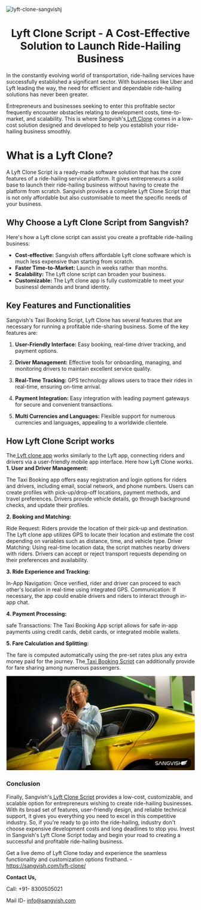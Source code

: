 ![lyft-clone-sangvishj](https://github.com/sangvishtechnologies/lyft-clone/assets/161323540/11fe3e8b-c444-4843-8b8f-508c847b1c59)


<h1 align="center">Lyft Clone Script - A Cost-Effective Solution to Launch Ride-Hailing Business</h1>

In the constantly evolving world of transportation, ride-hailing services have successfully established a significant sector. With businesses like Uber and Lyft leading the way, the need for efficient and dependable ride-hailing solutions has never been greater. 

Entrepreneurs and businesses seeking to enter this profitable sector frequently encounter obstacles relating to development costs, time-to-market, and scalability. This is where Sangvish's[ Lyft Clone](https://sangvish.com/lyft-clone/) comes in a low-cost solution designed and developed to help you establish your ride-hailing business smoothly. 

# What is a Lyft Clone?
A Lyft Clone Script is a ready-made software solution that has the core features of a ride-hailing service platform. It gives entrepreneurs a solid base to launch their ride-hailing business without having to create the platform from scratch. Sangvish provides a complete Lyft Clone Script that is not only affordable but also customisable to meet the specific needs of your business.
## Why Choose a Lyft Clone Script from Sangvish?
Here's how a Lyft clone script can assist you create a profitable ride-hailing business: 
* **Cost-effective:** Sangvish offers affordable Lyft clone software which is much less expensive than starting from scratch.
* **Faster Time-to-Market:** Launch in weeks rather than months. 
* **Scalability:** The Lyft clone script can broaden your business.
* **Customizable:** The Lyft clone app is fully customizable to meet your businessl demands and brand identity.
## Key Features and Functionalities
Sangvish's Taxi Booking Script, Lyft Clone has several features that are necessary for running a profitable ride-sharing business. Some of the key features are: 
1. **User-Friendly Interface:** Easy booking, real-time driver tracking, and payment options. 

2. **Driver Management:** Effective tools for onboarding, managing, and monitoring drivers to maintain excellent service quality. 

3. **Real-Time Tracking:** GPS technology allows users to trace their rides in real-time, ensuring on-time arrival.

4. **Payment Integration:** Easy integration with leading payment gateways for secure and convenient transactions. 

5. **Multi Currencies and Languages:** Flexible support for numerous currencies and languages, appealing to a worldwide clientele.
## How Lyft Clone Script works
The[ Lyft clone app](https://sangvish.com/lyft-clone/) works similarly to the Lyft app, connecting riders and drivers via a user-friendly mobile app interface. Here how Lyft Clone works.
**1. User and Driver Management:**

The Taxi Booking app offers easy registration and login options for riders and drivers, including email, social network, and phone numbers. 
Users can create profiles with pick-up/drop-off locations, payment methods, and travel preferences. Drivers provide vehicle details, go through background checks, and update their profiles.

**2. Booking and Matching:**

Ride Request: Riders provide the location of their pick-up and destination. The Lyft clone app utilizes GPS to locate their location and estimate the cost depending on variables such as distance, time, and vehicle type.
Driver Matching: Using real-time location data, the script matches nearby drivers with riders. Drivers can accept or reject transport requests depending on their preferences and availability.

**3. Ride Experience and Tracking:**

In-App Navigation: Once verified, rider and driver can proceed to each other's location in real-time using integrated GPS.
Communication: If necessary, the app could enable drivers and riders to interact through in-app chat.

**4. Payment Processing:**

safe Transactions: The Taxi Booking App script allows for safe in-app payments using credit cards, debit cards, or integrated mobile wallets.

**5. Fare Calculation and Splitting:** 

The fare is computed automatically using the pre-set rates plus any extra money paid for the journey. The[ Taxi Booking Script](https://sangvish.com/lyft-clone/) can additionally provide for fare sharing among numerous passengers.

<div class="Box-sc-g0xbh4-0 iIZCet"><img alt=“lyftclone.png" src="https://github.com/sangvishtechnologies/lyft-clone/blob/main/lyft-clone-app.png" data-hpc="true" class="Box-sc-g0xbh4-0 kzRgrI"></div> 

### Conclusion
Finally, Sangvish's[ Lyft Clone Script](https://sangvish.com/lyft-clone/) provides a low-cost, customizable, and scalable option for entrepreneurs wishing to create ride-hailing businesses. With its broad set of features, user-friendly design, and reliable technical support, it gives you everything you need to excel in this competitive industry. So, if you're ready to go into the ride-hailing, industry don't choose expensive development costs and long deadlines to stop you. Invest in Sangvish's Lyft Clone Script today and begin your road to creating a successful and profitable ride-hailing business.

Get a live demo of Lyft Clone today and experience the seamless functionality and customization options firsthand. - https://sangvish.com/lyft-clone/ 

**Contact Us,**

Call: +91- 8300505021

Mail ID- [info@sangvish.com](mailto:info@sangvish.com)

